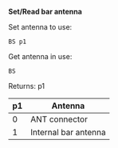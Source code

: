 __Set/Read bar antenna__

Set antenna to use:

	BS p1

Get antenna in use:

	BS

Returns: p1

| p1  | Antenna |
| --- | --- |
| 0 | ANT connector        |
| 1 | Internal bar antenna |
